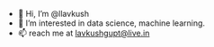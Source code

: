 - 👋 Hi, I’m @llavkush
- 👀 I’m interested in data science, machine learning.
- 📫 reach me at lavkushgupt@live.in

<!---
llavkush/llavkush is a ✨ special ✨ repository because its `README.md` (this file) appears on your GitHub profile.
You can click the Preview link to take a look at your changes.
--->
